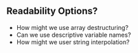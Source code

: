 Readability Options?
--- 

- How might we use array destructuring?
- Can we use descriptive variable names?
- How might we user string interpolation?